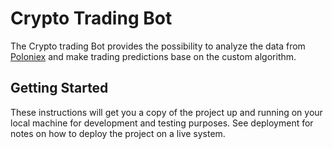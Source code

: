 # Crypto Trading Bot

The Crypto trading Bot provides the possibility to analyze the data from [Poloniex](https://poloniex.com) and make trading predictions base on the custom algorithm.

## Getting Started


These instructions will get you a copy of the project up and running on your local machine for development and testing purposes. See deployment for notes on how to deploy the project on a live system.